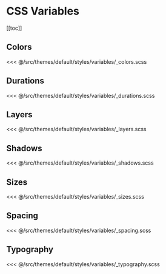 # CSS Variables

[[toc]]

## Colors

<<< @/src/themes/default/styles/variables/\_colors.scss

## Durations

<<< @/src/themes/default/styles/variables/\_durations.scss

## Layers

<<< @/src/themes/default/styles/variables/\_layers.scss

## Shadows

<<< @/src/themes/default/styles/variables/\_shadows.scss

## Sizes

<<< @/src/themes/default/styles/variables/\_sizes.scss

## Spacing

<<< @/src/themes/default/styles/variables/\_spacing.scss

## Typography

<<< @/src/themes/default/styles/variables/\_typography.scss

